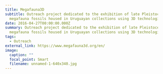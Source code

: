 ```yaml
---
title: Megafauna3D
subtitle: Outreach project dedicated to the exhibition of late Pleistocene
  megafauna fossils housed in Uruguayan collections using 3D technologies
date: 2016-04-27T00:00:00.000Z
summary: Outreach project dedicated to the exhibition of late Pleistocene
  megafauna fossils housed in Uruguayan collections using 3D technologies.
tags:
  - Outreach
external_link: https://www.megafauna3d.org/en/
image:
  caption: ""
  focal_point: Smart
  filename: unnamed-1-640x340.jpg
---
```


